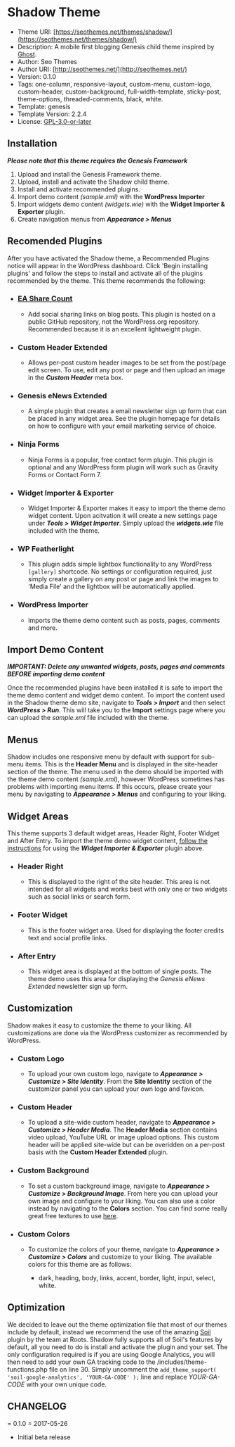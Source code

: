 # Shadow Theme

* Theme URI: [https://seothemes.net/themes/shadow/](https://seothemes.net/themes/shadow/)
* Description: A mobile first blogging Genesis child theme inspired by [Ghost](https://ghost.org/).
* Author: Seo Themes
* Author URI: [http://seothemes.net/](http://seothemes.net/)
* Version: 0.1.0
* Tags: one-column, responsive-layout, custom-menu, custom-logo, custom-header, custom-background, full-width-template, sticky-post, theme-options, threaded-comments, black, white.
* Template: genesis
* Template Version: 2.2.4
* License: [GPL-3.0-or-later](http://www.opensource.org/licenses/gpl-license.php)


## Installation

***Please note that this theme requires the Genesis Framework***

1. Upload and install the Genesis Framework theme.
2. Upload, install and activate the Shadow child theme.
3. Install and activate recommended plugins.
4. Import demo content *(sample.xml)* with the **WordPress Importer**
5. Import widgets demo content *(widgets.wie)* with the **Widget Importer & Exporter** plugin.
6. Create navigation menus from ***Appearance > Menus***


## Recomended Plugins

After you have activated the Shadow theme, a Recommended Plugins notice will appear in the WordPress dashboard. Click 'Begin installing plugins' and follow the steps to install and activate all of the plugins recommended by the theme. This theme recommends the following:

* ### [EA Share Count](https://github.com/jaredatch/EA-Share-Count)
	* Add social sharing links on blog posts. This plugin is hosted on a public GitHub repository, not the WordPress.org repository. Recommended because it is an excellent lightweight plugin.

* ### Custom Header Extended
	* Allows per-post custom header images to be set from the post/page edit screen. To use, edit any post or page and then upload an image in the ***Custom Header*** meta box.

* ### Genesis eNews Extended
	* A simple plugin that creates a email newsletter sign up form that can be placed in any widget area. See the plugin homepage for details on how to configure with your email marketing service of choice.

* ### Ninja Forms
	* Ninja Forms is a popular, free contact form plugin. This plugin is optional and any WordPress form plugin will work such as Gravity Forms or Contact Form 7.

* ### Widget Importer & Exporter <a name="wie"></a>
	* Widget Importer & Exporter makes it easy to import the theme demo widget content. Upon acitvation it will create a new settings page under ***Tools > Widget Importer***. Simply upload the ***widgets.wie*** file included with the theme.

* ### WP Featherlight
	* This plugin adds simple lightbox functionality to any WordPress `[gallery]` shortcode. No settings or configuration required, just simply create a gallery on any post or page and link the images to 'Media File' and the lightbox will be automatically applied.

* ### WordPress Importer
	* Imports the theme demo content such as posts, pages, comments and more.


## Import Demo Content

***IMPORTANT: Delete any unwanted widgets, posts, pages and comments BEFORE importing demo content***

Once the recommended plugins have been installed it is safe to import the theme demo content and widget demo content. To import the content used in the Shadow theme demo site, navigate to ***Tools > Import*** and then select ***WordPress > Run***. This will take you to the **Import** settings page where you can upload the *sample.xml* file included with the theme.


## Menus

Shadow includes one responsive menu by default with support for sub-menu items. This is the **Header Menu** and is displayed in the site-header section of the theme. The menu used in the demo should be imported with the theme demo content *(sample.xml)*, however WordPress sometimes has problems with importing menu items. If this occurs, please create your menu by navigating to ***Appearance > Menus*** and configuring to your liking.


## Widget Areas

This theme supports 3 default widget areas, Header Right, Footer Widget and After Entry. To import the theme demo widget content, [follow the instructions](#wie) for using the ***Widget Importer & Exporter*** plugin above.

* ### Header Right
	* This is displayed to the right of the site header. This area is not intended for all widgets and works best with only one or two widgets such as social links or search form.

* ### Footer Widget
	* This is the footer widget area. Used for displaying the footer credits text and social profile links.

* ### After Entry
	* This widget area is displayed at the bottom of single posts. The theme demo uses this area for displaying the *Genesis eNews Extended* newsletter sign up form.


## Customization

Shadow makes it easy to customize the theme to your liking. All customizations are done via the WordPress customizer as recommended by WordPress.

* ### Custom Logo
	* To upload your own custom logo, navigate to ***Appearance > Customize > Site Identity***. From the **Site Identity** section of the customizer panel you can upload your own logo and favicon.

* ### Custom Header
	* To upload a site-wide custom header, navigate to ***Appearance > Customize > Header Media***. The **Header Media** section contains video upload, YouTube URL or image upload options. This custom header will be applied site-wide but can be overidden on a per-post basis with the **Custom Header Extended** plugin.

* ### Custom Background
	* To set a custom background image, navigate to ***Appearance > Customize > Background Image***. From here you can upload your own image and configure to your liking. You can also use a color instead by navigating to the **Colors** section. You can find some really great free textures to use [here](http://subtlepatterns.com).

* ### Custom Colors
	* To customize the colors of your theme, navigate to ***Appearance > Customize > Colors*** and customize to your liking. The available colors for this theme are as follows:

		* dark, heading, body, links, accent, border, light, input, select, white.


## Optimization

We decided to leave out the theme optimization file that most of our
themes include by default, instead we recommend the use of the amazing  [Soil](https://github.com/roots/soil) plugin by the team at Roots. Shadow fully supports all of Soil's features by default, all you need to do is install and activate the plugin and your set. The only configuration required is if you are using Google Analytics, you will then need to add your own GA tracking code to the /includes/theme-functions.php file on line 30. Simply uncomment the `add_theme_support( 'soil-google-analytics', 'YOUR-GA-CODE' );` line and replace *YOUR-GA-CODE* with your own unique code.

## CHANGELOG

= 0.1.0 = 2017-05-26
* Initial beta release